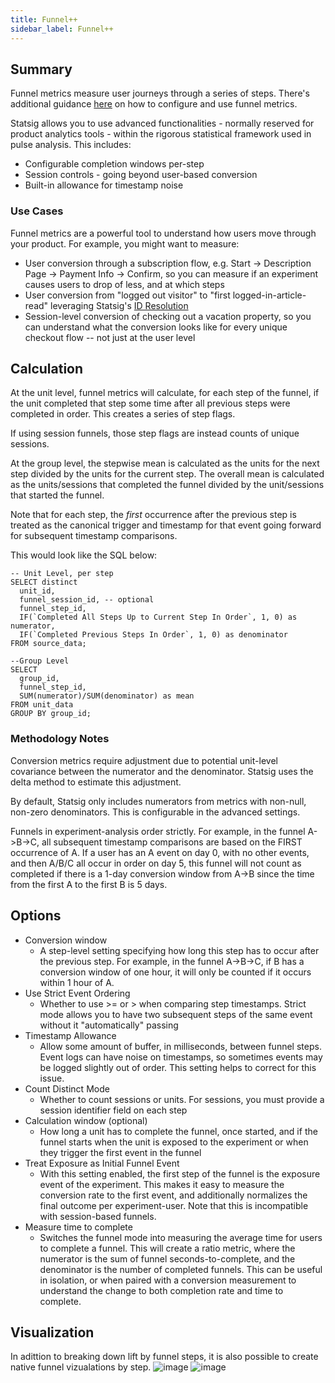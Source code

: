 ```yaml
---
title: Funnel++
sidebar_label: Funnel++
---
```


## Summary

Funnel metrics measure user journeys through a series of steps. There's additional guidance [here](/statsig-warehouse-native/features/funnel-metrics) on how to configure and use funnel metrics.

Statsig allows you to use advanced functionalities - normally reserved for product analytics tools - within the rigorous statistical framework used in pulse analysis. This includes:

- Configurable completion windows per-step
- Session controls - going beyond user-based conversion
- Built-in allowance for timestamp noise

### Use Cases

Funnel metrics are a powerful tool to understand how users move through your product. For example, you might want to measure:

- User conversion through a subscription flow, e.g. Start -> Description Page -> Payment Info -> Confirm, so you can measure if an experiment causes users to drop of less, and at which steps
- User conversion from "logged out visitor" to "first logged-in-article-read" leveraging Statsig's [ID Resolution](/statsig-warehouse-native/features/funnel-metrics)
- Session-level conversion of checking out a vacation property, so you can understand what the conversion looks like for every unique checkout flow -- not just at the user level

## Calculation

At the unit level, funnel metrics will calculate, for each step of the funnel, if the unit completed that step some time after all previous steps were completed in order. This creates a series of step flags.

If using session funnels, those step flags are instead counts of unique sessions.

At the group level, the stepwise mean is calculated as the units for the next step divided by the units for the current step. The overall mean is calculated as the units/sessions that completed the funnel divided by the unit/sessions that started the funnel.

Note that for each step, the _first_ occurrence after the previous step is treated as the canonical trigger and timestamp for that event going forward for subsequent timestamp comparisons.

This would look like the SQL below:

```
-- Unit Level, per step
SELECT distinct
  unit_id,
  funnel_session_id, -- optional
  funnel_step_id,
  IF(`Completed All Steps Up to Current Step In Order`, 1, 0) as numerator,
  IF(`Completed Previous Steps In Order`, 1, 0) as denominator
FROM source_data;

--Group Level
SELECT
  group_id,
  funnel_step_id,
  SUM(numerator)/SUM(denominator) as mean
FROM unit_data
GROUP BY group_id;
```

### Methodology Notes

Conversion metrics require adjustment due to potential unit-level covariance between the numerator and the denominator. Statsig uses the delta method to estimate this adjustment.

By default, Statsig only includes numerators from metrics with non-null, non-zero denominators. This is configurable in the advanced settings.

Funnels in experiment-analysis order strictly. For example, in the funnel A->B->C, all subsequent timestamp comparisons are based on the FIRST occurrence of A. If a user has an A event on day 0, with no other events, and then A/B/C all occur in order on day 5, this funnel will not count as completed if there is a 1-day conversion window from A->B since the time from the first A to the first B is 5 days.

## Options

- Conversion window
  - A step-level setting specifying how long this step has to occur after the previous step. For example, in the funnel A->B->C, if B has a conversion window of one hour, it will only be counted if it occurs within 1 hour of A.
- Use Strict Event Ordering
  - Whether to use >= or > when comparing step timestamps. Strict mode allows you to have two subsequent steps of the same event without it "automatically" passing
- Timestamp Allowance
  - Allow some amount of buffer, in milliseconds, between funnel steps. Event logs can have noise on timestamps, so sometimes events may be logged slightly out of order. This setting helps to correct for this issue.
- Count Distinct Mode
  - Whether to count sessions or units. For sessions, you must provide a session identifier field on each step
- Calculation window (optional)
  - How long a unit has to complete the funnel, once started, and if the funnel starts when the unit is exposed to the experiment or when they trigger the first event in the funnel
- Treat Exposure as Initial Funnel Event
  - With this setting enabled, the first step of the funnel is the exposure event of the experiment. This makes it easy to measure the conversion rate to the first event, and additionally normalizes the final outcome per experiment-user. Note that this is incompatible with session-based funnels.
- Measure time to complete
  - Switches the funnel mode into measuring the average time for users to complete a funnel. This will create a ratio metric, where the numerator is the sum of funnel seconds-to-complete, and the denominator is the number of completed funnels. This can be useful in isolation, or when paired with a conversion measurement to understand the change to both completion rate and time to complete.
 
## Visualization
In adittion to breaking down lift by funnel steps, it is also possible to create native funnel vizualations by step. 
![image](https://github.com/user-attachments/assets/c38ca372-5323-408f-89b6-121300b4e60c)
![image](https://github.com/user-attachments/assets/8e10442f-be78-455e-84a3-053e4a61434a)

